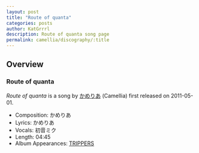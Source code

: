```yaml
---
layout: post
title: "Route of quanta"
categories: posts
author: KatGrrrl
description: Route of quanta song page
permalink: camellia/discography/:title
---
```


## Overview

### Route of quanta

*Route of quanta* is a song by [かめりあ](<{% link postsWiki/_posts/2023-12-10-camellia.md %}>) (Camellia) first released on 2011-05-01.

* Composition: かめりあ
* Lyrics: かめりあ
* Vocals: 初音ミク
* Length: 04:45
* Album Appearances: [TRIPPERS](<{% link postsInclude/_posts/camellia/albums/TRIPPERS/2023-12-06-TRIPPERS.md %}>)

